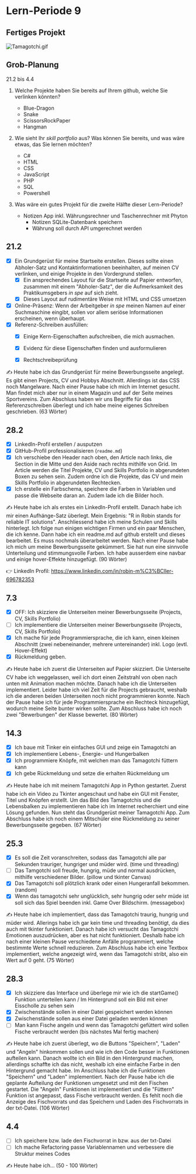 # Lern-Periode 9

## Fertiges Projekt

![Tamagotchi.gif](Tamagotchi.gif)

## Grob-Planung

21.2 bis 4.4

1. Welche Projekte haben Sie bereits auf Ihrem github, welche Sie verlinken könnten?
   - Blue-Dragon
   - Snake
   - ScissorsRockPaper
   - Hangman

2. Wie sieht Ihr *skill portfolio* aus? Was können Sie bereits, und was wäre etwas, das Sie lernen möchten?
   - C#
   - HTML
   - CSS
   - JavaScript
   - PHP
   - SQL
   - Powershell

3. Was wäre ein gutes Projekt für die zweite Hälfte dieser Lern-Periode?
   - Notizen App inkl. Währungsrechner und Taschenrechner mit Phyton
     - Notizen SQLite-Datenbank speichern
     - Währung soll durch API umgerechnet werden

## 21.2

- [x] Ein Grundgerüst für meine Startseite erstellen. Dieses sollte einen Abholer-Satz und Kontaktinformationen beeinhalten, auf meinen CV verlinken, und einige Projekte in den Vordergrund stellen.
  - [x] Ein ansprechendes Layout für die Startseite auf Papier entworfen, zusammen mit einem "Abholer-Satz", der die Aufmerksamkeit des Praktikumsgebers *in spe* auf sich zieht.
  - [x] Dieses Layout auf rudimentäre Weise mit HTML und CSS umsetzen

- [x] Online-Präsenz: Wenn der Arbeitgeber *in spe* meinen Namen auf einer Suchmaschine eingibt, sollen vor allem seriöse Informationen erscheinen, wenn überhaupt. 
- [x] Referenz-Schreiben ausfüllen:
  - [x] Einige Kern-Eigenschaften aufschreiben, die mich ausmachen.
  - [x] Evidenz für diese Eigenschaften finden und ausformulieren
  - [x] Rechtschreibeprüfung


✍️ Heute habe ich das Grundgerüst für meine Bewerbungsseite angelegt. Es gibt einen Projects, CV und Hobbys Abschnitt. Allerdings ist das CSS noch Mangelware. Nach einer Pause habe ich mich im Internet gesucht. Man findet mich aber nur in einem Magazin und auf der Seite meines Sportvereins. Zum Abschluss haben wir uns Begriffe für das Referenzschreiben überlegt und ich habe meine eigenes Schreiben geschrieben. (63 Wörter)

## 28.2

- [x] LinkedIn-Profil erstellen / ausputzen
- [x] GitHub-Profil professionalisieren (`readme.md`)
- [x] Ich verschiebe den Header nach oben, den Article nach links, die Section in die Mitte und den Aside nach rechts mithilfe von Grid. Im Article werden die Titel Projekte, CV und Skills Portfolio in abgerundeten Boxen zu sehen sein. Zudem ordne ich die Projekte, das CV und mein Skills Portfolio in abgerundeten Rechtecken.
- [x] Ich erstelle ein Farbschema, speichere die Farben in Variablen und passe die Webseite daran an. Zudem lade ich die Bilder hoch.

✍️ Heute habe ich als erstes ein LinkedIn-Profil erstellt. Danach habe ich mir einen Aufhänge-Satz überlegt. Mein Ergebnis: "R in Robin stands for reliable IT solutions". Anschliessend habe ich meine Schulen und Skills hinterlegt. Ich folge nun einigen wichtigen Firmen und ein paar Menschen, die ich kenne. Dann habe ich ein readme.md auf github erstellt und dieses bearbeitet. Es muss nochmals überarbeitet werden. Nach einer Pause habe ich mich um meine Bewerbungsseite gekümmert. Sie hat nun eine sinnvolle Unterteilung und stimmungsvolle Farben. Ich habe ausserdem eine navbar und einige hover-Effekte hinzugefügt. (90 Wörter)

👉 LinkedIn Profil: https://www.linkedin.com/in/robin-m%C3%BCller-696782353

## 7.3

- [x] OFF: Ich skizziere die Unterseiten meiner Bewerbungsseite (Projects, CV, Skills Portfolio)
- [ ] Ich implementiere die Unterseiten meiner Bewerbungsseite (Projects, CV, Skills Portfolio)
- [x] Ich mache für jede Programmiersprache, die ich kann, einen kleinen Abschnitt (zwei nebeneinander, mehrere untereinander) inkl. Logo (evtl. Hover-Effekt)
- [x] Rückmeldung geben.

✍️ Heute habe ich zuerst die Unterseiten auf Papier skizziert. Die Unterseite CV habe ich weggelassen, weil ich dort einen Zeitstrahl von oben nach unten mit Animation machen möchte. Danach habe ich die Unterseiten implementiert. Leider habe ich viel Zeit für die Projects gebraucht, weshalb ich die anderen beiden Unterseiten noch nicht programmieren konnte. Nach der Pause habe ich für jede Programmiersprache ein Rechteck hinzugefügt, wodurch meine Seite bunter wirken sollte. Zum Abschluss habe ich noch zwei "Bewerbungen" der Klasse bewertet. (80 Wörter)

## 14.3

- [x] Ich baue mit Tinker ein einfaches GUI und zeige ein Tamagotchi an
- [x] Ich implementiere Lebens-, Energie- und Hungerbalken
- [x] Ich programmiere Knöpfe, mit welchen man das Tamagotchi füttern kann
- [x] Ich gebe Rückmeldung und setze die erhalten Rückmeldung um

✍️ Heute habe ich mit meinem Tamagotchi App in Python gestartet. Zuerst habe ich ein Video zu Tkinter angeschaut und habe ein GUI mit Fenster, Titel und Knöpfen erstellt. Um das Bild des Tamagotchis und die Lebensbalken zu implementieren habe ich im Internet recherchiert und eine Lösung gefunden. Nun steht das Grundgerüst meiner Tamagotchi App. Zum Abschluss habe ich noch einem Mitschüler eine Rückmeldung zu seiner Bewerbungsseite gegeben. (67 Wörter)

## 25.3

- [x] Es soll die Zeit voranschreiten, sodass das Tamagotchi alle par Sekunden trauriger, hungriger und müder wird. (time und threading)
- [ ] Das Tamgotchi soll freude, hungrig, müde und normal ausdrücken, mithilfe verschiedener Bilder. (pillow und tkinter Canvas)
- [x] Das Tamagotchi soll plötzlich krank oder einen Hungeranfall bekommen. (random)
- [x] Wenn das tamagotchi sehr unglücklich, sehr hungrig oder sehr müde ist soll sich das Spiel beenden inkl. Game Over Bildschirm. (messagebox)

✍️ Heute habe ich implementiert, dass das Tamagotchi traurig, hungrig und müder wird. Allerings habe ich gar kein time und threading benötigt, da dies auch mit tkinter funktioniert. Danach habe ich versucht das Tamagotchi Emotionen auszudrücken, aber es hat nicht funktioniert. Deshalb habe ich nach einer kleinen Pause verschiedene Anfälle programmiert, welche bestimmte Werte schnell reduzieren. Zum Abschluss habe ich eine Textbox implementiert, welche angezeigt wird, wenn das Tamagotchi stribt, also ein Wert auf 0 geht. (75 Wörter)

## 28.3

- [x] Ich skizziere das Interface und überlege mir wie ich die startGame() Funktion unterteilen kann / Im Hintergrund soll ein Bild mit einer Eisscholle zu sehen sein
- [x] Zwischenstände sollen in einer Datei gespeichert werden können
- [x] Zwischenstände sollen aus einer Datei geladen werden können
- [ ] Man kann Fische angeln und wenn das Tamagotchi gefüttert wird sollen Fische verbraucht werden (bis nächstes Mal fertig machen)

✍️ Heute habe ich zuerst überlegt, wo die Buttons "Speichern", "Laden" und "Angeln" hinkommen sollen und wie ich den Code besser in Funktionen aufteilen kann. Danach wollte ich ein Bild in den Hintergrund machen, allerdings schaffte ich das nicht, weshalb ich eine einfache Farbe in den Hintergrund gemacht habe. Im Anschluss habe ich die Funktionen "Speichern" und "Laden" implementiert. Nach der Pause habe ich die geplante Aufteilung der Funktionen umgesetzt und mit den Fischen gestartet. Die "Angeln" Funktionen ist implementiert und die "Füttern" Funktion ist angepasst, dass Fische verbraucht werden. Es fehlt noch die Anzeige des Fischvorrats und das Speichern und Laden des Fischvorrats in der txt-Datei. (106 Wörter)

## 4.4

- [ ] Ich speichere bzw. lade den Fischvorrat in bzw. aus der txt-Datei
- [ ] Ich mache Refactoring passe Variablennamen und verbessere die Struktur meines Codes

✍️ Heute habe ich... (50 - 100 Wörter)
